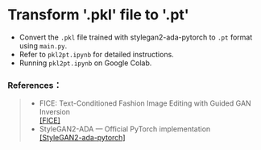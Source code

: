 # Transform '.pkl' file to '.pt'

* Convert the `.pkl` file trained with stylegan2-ada-pytorch to `.pt` format using `main.py`.  
* Refer to `pkl2pt.ipynb` for detailed instructions.
* Running `pkl2pt.ipynb` on Google Colab.

### References： 
> * FICE: Text-Conditioned Fashion Image Editing with Guided GAN Inversion  
>[[FICE]](https://github.com/MartinPernus/FICE)  
> * StyleGAN2-ADA — Official PyTorch implementation  
>[[StyleGAN2-ada-pytorch]](https://github.com/NVlabs/stylegan2-ada-pytorch)
